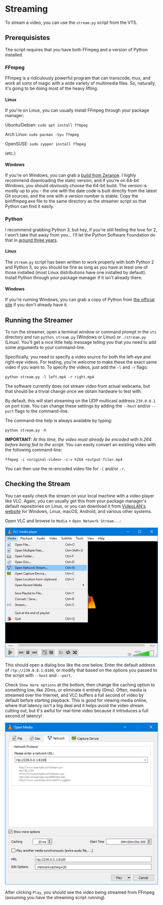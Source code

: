 # Streaming
To stream a video, you can use the `stream.py` script from the VTS.

## Prerequisistes
The script requires that you have both FFmpeg and a version of Python
installed.

### FFmpeg
FFmpeg is a ridiculously powerful program that can transcode, mux, and
work all sorts of magic with a wide variety of multimedia files. So,
naturally, it's going to be doing most of the heavy lifting.

#### Linux
If you're on Linux, you can usually install FFmpeg through
your package manager:

Ubuntu/Debian:
`sudo apt install ffmpeg`

Arch Linux:
`sudo pacman -Syu ffmpeg`

OpenSUSE:
`sudo zypper install ffmpeg`

(etc.)

#### Windows
If you're on Windows, you can grab a [build from Zeranoe][winffmpeg].
I highly recommend downloading the static version, and if you're on
64-bit Windows, you should obviously choose the 64-bit build. The version
is mostly up to you - the one with the date code is built directly from
the latest Git sources, and the one with a version number is stable.
Copy the bin\ffmpeg.exe file to the same directory as the streamer script
so that Python can find it easily.

### Python
I recommend grabbing Python 3, but hey, if you're still feeling the love
for 2, I won't take that away from you... I'll let the Python Software
Foundation do that in [around three years][pep-373].

#### Linux
The `stream.py` script has been written to work properly with both Python
2 and Python 3, so you should be fine as long as you have at least one of
those installed (most Linux distributions have one installed by default).
Install Python through your package manager if it isn't already there.

#### Windows
If you're running Windows, you can grab a copy of Python from
[the official site][python] if you don't already have it.

## Running the Streamer
To run the streamer, open a terminal window or command prompt in the
`vts` directory and run `python stream.py` (Windows or Linux) or
`./stream.py` (Linux). You'll get a nice little help message telling
you that you need to add some arguments to your command-line.

Specifically, you need to specify a video source for both the left-eye
and right-eye videos. For testing, you're welcome to make these the exact
same video if you want to. To specify the videos, just add the `-l` and
`-r` flags:

`python stream.py -l left.mp4 -r right.mp4`

The software currently does not stream video from actual webcams, but that
should be a trivial change once we obtain hardware to test with.

By default, this will start streaming on the UDP multicast address
`239.0.0.1` on port `8100`. You can change these settings by adding the
`--host` and/or `--port` flags to the command-line.

The command-line help is always available by typing:

`python stream.py -h`

**IMPORTANT:** *At this time, the video must already be encoded with h.264
before being fed to the script.* You can easily convert an existing video
with the following command-line:

`ffmpeg -i <original-video> -c:v h264 <output-file>.mp4`

You can then use the re-encoded video file for `-l` and/or `-r`.

## Checking the Stream
You can easily check the stream on your local machine with a video player
like VLC. Again, you can usually get this from your package manager's
default repositories on Linux, or you can download it from
[VideoLAN's website][videolan] for Windows, Linux, macOS, Android, and
various other systems.

Open VLC and browse to `Media` > `Open Network Stream...`:

![VLC menu][img-vlc-menu]

This should open a dialog box like the one below. Enter the default
address of `rtp://239.0.0.1:8100`, or modify that based on the options you
passed to the script with `--host` and `--port`.

Check `Show more options` at the bottom, then change the caching option to
something low, like 20ms, or eliminate it entirely (0ms).
Often, media is streamed over the Internet, and VLC buffers a full second
of video by default before starting playback. This is good for viewing
media online, where that latency isn't a big deal and it helps avoid the
video stream cutting out, but it's awful for real-time video because it
introduces a full second of latency!

![VLC network stream dialog][img-vlc-stream-dialog]

After clicking `Play`, you should see the video being streamed from FFmpeg
(assuming you have the streaming script running).

[winffmpeg]: https://ffmpeg.zeranoe.com/builds/ "Zeranoe FFmpeg Builds"
[python]: https://python.org "Python Official Website"
[pep-373]: https://www.python.org/dev/peps/pep-0373/ "Python PEP-373"
[videolan]: https://www.videolan.org "VideoLAN Website"

[img-vlc-menu]: img/vlc-open-network-stream.png
[img-vlc-stream-dialog]: img/vlc-network-stream-dialog.png
